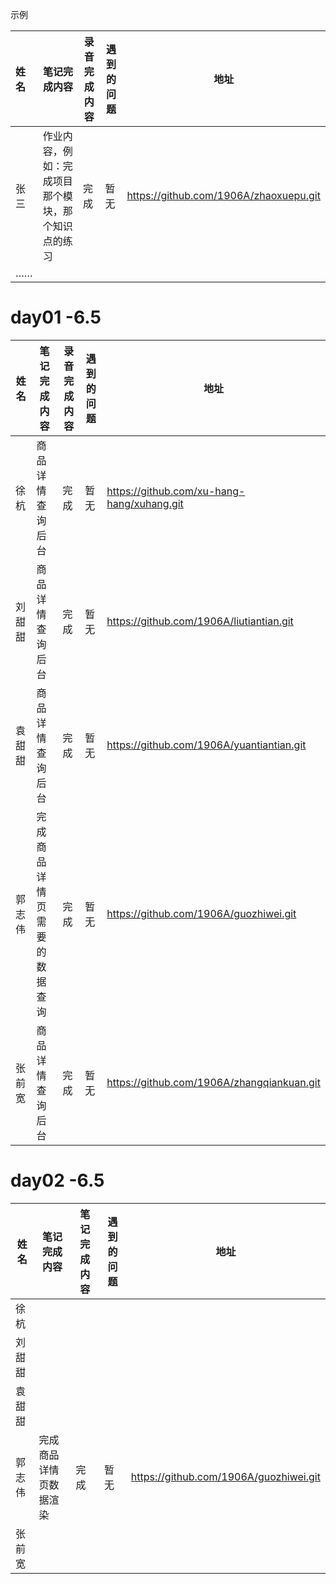 

示例



| 姓名   | 笔记完成内容                                                 | 录音完成内容 | 遇到的问题                                         | 地址                                                 |
| :----- | ------------------------------------------------------------ | ------------ | -------------------------------------------------- | ---------------------------------------------------- |
| 张三 | 作业内容，例如：完成项目那个模块，那个知识点的练习 |      完成   |  暂无   | https://github.com/1906A/zhaoxuepu.git |
| …… |   |    |                                       |       |



#    day01 -6.5

| 姓名   | 笔记完成内容                 | 录音完成内容 | 遇到的问题 | 地址                                       |
| ------ | ---------------------------- | ------------ | ---------- | ------------------------------------------ |
| 徐杭   | 商品详情查询后台             | 完成         | 暂无       | https://github.com/xu-hang-hang/xuhang.git |
| 刘甜甜 | 商品详情查询后台             | 完成         | 暂无       | https://github.com/1906A/liutiantian.git   |
| 袁甜甜 | 商品详情查询后台             | 完成         | 暂无       | https://github.com/1906A/yuantiantian.git  |
| 郭志伟 | 完成商品详情页需要的数据查询 | 完成         | 暂无       | https://github.com/1906A/guozhiwei.git     |
| 张前宽 | 商品详情查询后台             | 完成         | 暂无       | https://github.com/1906A/zhangqiankuan.git |

# day02 -6.5

| 姓名   | 笔记完成内容           | 笔记完成内容 | 遇到的问题 | 地址                                   |
| ------ | ---------------------- | ------------ | ---------- | -------------------------------------- |
| 徐杭   |                        |              |            |                                        |
| 刘甜甜 |                        |              |            |                                        |
| 袁甜甜 |                        |              |            |                                        |
| 郭志伟 | 完成商品详情页数据渲染 | 完成         | 暂无       | https://github.com/1906A/guozhiwei.git |
| 张前宽 |                        |              |            |                                        |

